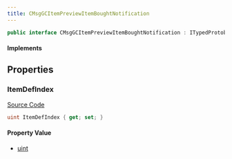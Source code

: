 ```yaml
---
title: CMsgGCItemPreviewItemBoughtNotification
---
```


```csharp
public interface CMsgGCItemPreviewItemBoughtNotification : ITypedProtobuf<CMsgGCItemPreviewItemBoughtNotification>, INativeHandle
```

#### Implements

## Properties

### ItemDefIndex

[Source Code](https://github.com/swiftly-solution/swiftlys2/blob/main/managed/src/SwiftlyS2.Generated/Protobufs/Interfaces/CMsgGCItemPreviewItemBoughtNotification.cs#L13)

```csharp
uint ItemDefIndex { get; set; }
```

#### Property Value

- [uint](https://learn.microsoft.com/dotnet/api/system.uint32)

